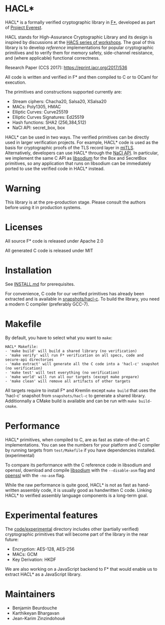 HACL*
=====

HACL* is a formally verified cryptographic library in [F\*],
developed as part of [Project Everest].

HACL stands for High-Assurance Cryptographic Library and its design is
inspired by discussions at the [HACS series of workshops](https://github.com/HACS-workshop).
The goal of this library is to develop *reference* implementations
for popular cryptographic primitives and to verify them for memory safety,
side-channel resistance, and (where applicable) functional correctness.

Research Paper (CCS 2017): https://eprint.iacr.org/2017/536

All code is written and verified in F\* and then compiled to C or to
OCaml for execution.

The primitives and constructions supported currently are:

* Stream ciphers: Chacha20, Salsa20, XSalsa20
* MACs: Poly1305, HMAC
* Elliptic Curves: Curve25519
* Elliptic Curves Signatures: Ed25519
* Hash functions: SHA2 (256,384,512)
* NaCl API: secret_box, box

HACL* can be used in two ways. The verified primitives can be directly
used in larger verification projects.  For example, HACL* code is used
as the basis for cryptographic proofs of the TLS record layer in
[miTLS].  Alternatively, developers can use HACL* through the [NaCl API].
In particular, we implement the same C API as [libsodium] for the
Box and SecretBox primitives, so any application that runs on
libsodium can be immediately ported to use the verified code in HACL*
instead.

[F\*]: https://github.com/FStarLang/FStar
[miTLS]: https://github.com/mitls/mitls-fstar
[NaCl API]: https://nacl.cr.yp.to
[libsodium]: https://github.com/jedisct1/libsodium
[Project Everest]: https://github.com/project-everest


# Warning

This library is at the pre-production stage.
Please consult the authors before using it in production systems.


# Licenses

All source F* code is released under Apache 2.0

All generated C code is released under MIT


# Installation

See [INSTALL.md](INSTALL.md) for prerequisites.

For convenience, C code for our verified primitives has already been extracted
and is available in [snapshots/hacl-c](snapshots/hacl-c).
To build the library, you need a modern C compiler (preferably GCC-7).

[INSTALL.md]: https://github.com/mitls/hacl-star/INSTALL.md
[KreMLin]: https://github.com/FStarLang/kremlin


# Makefile

By default, you have to select what you want to `make`:
```
HACL* Makefile:
- 'make build' will build a shared library (no verification)
- 'make verify' will run F* verification on all specs, code and secure-api directories
- 'make extract' will generate all the C code into a 'hacl-c' snapshot (no verification)
- 'make test' will test everything (no verification)
- 'make world' will run all our targets (except make prepare)
- 'make clean' will remove all artifacts of other targets
```

All targets require to install F* and Kremlin except `make build` that uses
the 'hacl-c' snapshot from `snapshots/hacl-c` to generate a shared library.
Additionnally a CMake build is available and can be run with `make build-cmake`.


# Performance

HACL* primitives, when compiled to C, are as fast as state-of-the-art
C implementations. You can see the numbers for your platform and C compiler
by running targets from `test/Makefile` if you have dependencies installed. (experimental)

To compare its performance with the C reference code in libsodium and openssl,
download and compile [libsodium] with the `--disable-asm` flag
and [openssl] with the `-no-asm` flag.

While the raw performance is quite good, HACL* is not as fast as hand-written
assembly code, it is usually good as handwritten C code.
Linking HACL* to verified assembly language components is a long-term goal.

[openssl]: https://github.com/openssl/openssl
[libsodium]: https://github.com/jedisct1/libsodium


# Experimental features

The [code/experimental](code/experimental) directory includes other (partially verified) cryptographic primitives that will become part of the library in the near future:
* Encryption: AES-128, AES-256
* MACs: GCM
* Key Derivation: HKDF

We are also working on a JavaScript backend to F* that would enable us to extract HACL* as a JavaScript library.


# Maintainers

* Benjamin Beurdouche
* Karthikeyan Bhargavan
* Jean-Karim Zinzindohoué
